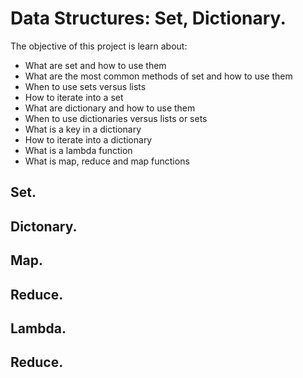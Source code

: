 # Data Structures: Set, Dictionary.

The objective of this project is learn about:
- What are set and how to use them
- What are the most common methods of set and how to use them
- When to use sets versus lists
- How to iterate into a set
- What are dictionary and how to use them
- When to use dictionaries versus lists or sets
- What is a key in a dictionary
- How to iterate into a dictionary
- What is a lambda function
- What is map, reduce and map functions

## Set.

## Dictonary.

## Map.

## Reduce.

## Lambda.

## Reduce.